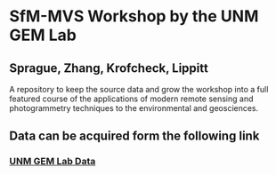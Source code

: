 # SfM-MVS Workshop by the UNM GEM Lab
## Sprague, Zhang, Krofcheck,  Lippitt

A repository to keep the source data and grow the workshop into a full featured course of the applications of modern remote sensing and photogrammetry techniques to the environmental and geosciences. 


## Data can be acquired form the following link
### [UNM GEM Lab Data](https://unmm-my.sharepoint.com/personal/jessesprague_unm_edu/_layouts/15/guestaccess.aspx?folderid=0e0d891c4265f4535b311843674d8b83b&authkey=AQlMNzr_S3kyFPANb9vJxWg)

